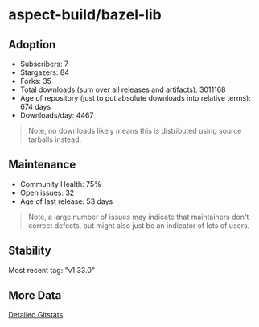 # aspect-build/bazel-lib

## Adoption

- Subscribers: 7
- Stargazers: 84
- Forks: 35
- Total downloads (sum over all releases and artifacts): 3011168
- Age of repository (just to put absolute downloads into relative terms): 674 days
- Downloads/day: 4467

> Note, no downloads likely means this is distributed using source tarballs instead.

## Maintenance

- Community Health: 75%
- Open issues: 32
- Age of last release: 53 days

> Note, a large number of issues may indicate that maintainers don't correct defects, but might also
> just be an indicator of lots of users.

## Stability

Most recent tag: "v1.33.0"

## More Data

[Detailed Gitstats](/bazel-catalog/gitstats/aspect-build/bazel-lib)

